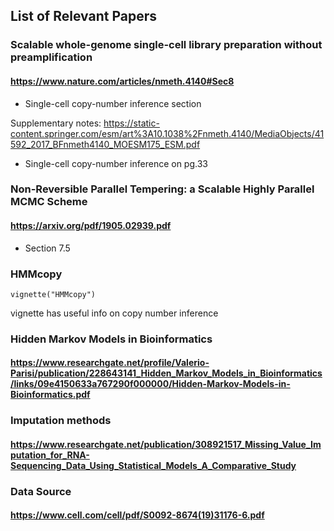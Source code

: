 ## List of Relevant Papers 

### Scalable whole-genome single-cell library preparation without preamplification

#### https://www.nature.com/articles/nmeth.4140#Sec8

- Single-cell copy-number inference section

Supplementary notes: https://static-content.springer.com/esm/art%3A10.1038%2Fnmeth.4140/MediaObjects/41592_2017_BFnmeth4140_MOESM175_ESM.pdf
- Single-cell copy-number inference on pg.33   

### Non-Reversible Parallel Tempering: a Scalable Highly Parallel MCMC Scheme

#### https://arxiv.org/pdf/1905.02939.pdf

- Section 7.5

### HMMcopy

```angular2html
vignette("HMMcopy")
```

vignette has useful info on copy number inference


### Hidden Markov Models in Bioinformatics

#### https://www.researchgate.net/profile/Valerio-Parisi/publication/228643141_Hidden_Markov_Models_in_Bioinformatics/links/09e4150633a767290f000000/Hidden-Markov-Models-in-Bioinformatics.pdf

### Imputation methods

#### https://www.researchgate.net/publication/308921517_Missing_Value_Imputation_for_RNA-Sequencing_Data_Using_Statistical_Models_A_Comparative_Study

### Data Source

#### https://www.cell.com/cell/pdf/S0092-8674(19)31176-6.pdf
